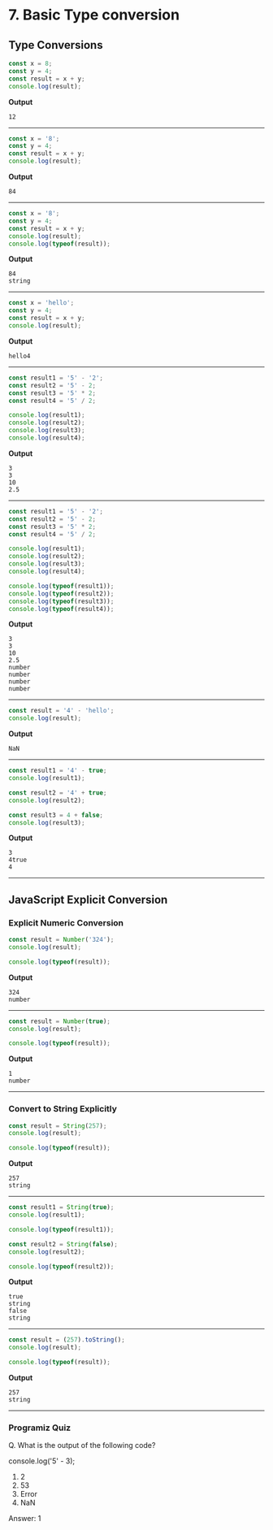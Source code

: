 # 7. Basic Type conversion
## Type Conversions
```js
const x = 8;
const y = 4;
const result = x + y;
console.log(result);
```
**Output**
```
12
```
***
```js
const x = '8';
const y = 4;
const result = x + y;
console.log(result);
```
**Output**
```
84
```
***
```js
const x = '8';
const y = 4;
const result = x + y;
console.log(result);
console.log(typeof(result));
```
**Output**
```
84
string
```
***
```js
const x = 'hello';
const y = 4;
const result = x + y;
console.log(result);
```
**Output**
```
hello4
```
***
```js
const result1 = '5' - '2';
const result2 = '5' - 2;
const result3 = '5' * 2;
const result4 = '5' / 2;

console.log(result1);
console.log(result2);
console.log(result3);
console.log(result4);
```
**Output**
```
3
3
10
2.5
```
***
```js
const result1 = '5' - '2';
const result2 = '5' - 2;
const result3 = '5' * 2;
const result4 = '5' / 2;

console.log(result1);
console.log(result2);
console.log(result3);
console.log(result4);

console.log(typeof(result1));
console.log(typeof(result2));
console.log(typeof(result3));
console.log(typeof(result4));
```
**Output**
```
3
3
10
2.5
number
number
number
number
```
***
```js
const result = '4' - 'hello';
console.log(result);
```
**Output**
```
NaN
```
***
```js
const result1 = '4' - true;
console.log(result1);

const result2 = '4' + true;
console.log(result2);

const result3 = 4 + false;
console.log(result3);
```
**Output**
```
3
4true
4
```
***
## JavaScript Explicit Conversion
### Explicit Numeric Conversion
```js
const result = Number('324');
console.log(result);

console.log(typeof(result));
```
**Output**
```
324
number
```
***
```js
const result = Number(true);
console.log(result);

console.log(typeof(result));
```
**Output**
```
1
number
```
***
### Convert to String Explicitly
```js
const result = String(257);
console.log(result);

console.log(typeof(result));
```
**Output**
```
257
string
```
***
```js
const result1 = String(true);
console.log(result1);

console.log(typeof(result1));

const result2 = String(false);
console.log(result2);

console.log(typeof(result2));
```
**Output**
```
true
string
false
string
```
***
```js
const result = (257).toString();
console.log(result);

console.log(typeof(result));
```
**Output**
```
257
string
```
***
### Programiz Quiz
Q. What is the output of the following code?

console.log('5' - 3);

1. 2
2. 53
3. Error
4. NaN

Answer: 1
